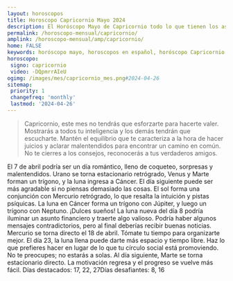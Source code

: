 ```yaml
---
layout: horoscopos
title: Horoscopo Capricornio Mayo 2024
description: El Horóscopo Mayo de Capricornio todo lo que tienen los astros preparados para este mes, amor, trabajo, familia. Todo sobre astrologia, tarot, predicciones. Horoscopo gratis en español, predicciones y astrología.
permalink: /horoscopo-mensual/capricornio/
amplink: /horoscopo-mensual/amp/capricornio/
home: FALSE
keywords: horóscopo mayo, horoscopos en español, horóscopo Capricornio mayo , horóscopo esperanza gracia, horoscop, horóscopos gratis, horoscopo Capricornio, Tarot, Astrologia, Zodíaco, Capricornio, horoscopo gratis, horoscopo del mes 
horoscopo:
 signo: capricornio
 video: -DQpmrrAIeU
ogimg: /images/mes/capricornio_mes.png#2024-04-26
sitemap:
 priority: 1
 changefreq: 'monthly'
 lastmod: '2024-04-26'
---
```



 > Capricornio, este mes no tendrás que esforzarte para hacerte valer. Mostrarás a todos tu inteligencia y los demás tendrán que escucharte. Mantén el equilibrio que te caracteriza a la hora de hacer juicios y aclarar malentendidos para encontrar un camino en común. No te cierres a los consejos, reconocerás a tus verdaderos amigos.



El 7 de abril podría ser un día romántico, lleno de coqueteo, sorpresas y malentendidos. Urano se torna estacionario retrógrado, Venus y Marte forman un trígono, y la luna ingresa a Cáncer. El día siguiente puede ser más agradable si no piensas demasiado las cosas. El sol forma una conjunción con Mercurio retrógrado, lo que resalta la intuición y pistas psíquicas. La luna en Cáncer forma un trígono con Júpiter, y luego un trígono con Neptuno. ¡Dulces sueños! La luna nueva del día 8 podría iluminar un asunto financiero y traerte algo valioso. Podría haber algunos mensajes contradictorios, pero al final deberías recibir buenas noticias. Mercurio se torna directo el 18 de abril. Tómate tu tiempo para organizarte mejor. El día 23, la luna llena puede darte más espacio y tiempo libre. Haz lo que prefieres hacer en lugar de lo que tu círculo social está promoviendo. No te preocupes; no estarás a solas. Al día siguiente, Marte se torna estacionario directo. La motivación regresa y el progreso se vuelve más fácil. Días destacados: 17, 22, 27Días desafiantes: 8, 16</div>